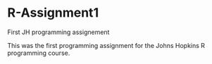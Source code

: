 # R-Assignment1
First JH programming assignement

This was the first programming assignment for the Johns Hopkins R programming course.
